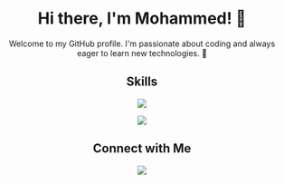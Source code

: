 <div align="center">
  <h1>Hi there, I'm Mohammed! 👋</h1>
  <p>Welcome to my GitHub profile. I'm passionate about coding and always eager to learn new technologies. 🚀</p>
</div>

<h2 align="center">Skills</h2>
<p align="center">
  <span>
    <img src="https://skillicons.dev/icons?i=css,discord,express,firebase,github,html,js,materialui,mysql,nodejs,postman,react,ts,vite,vscode&perline=5" />
  </span>
</p>

<p align="center" >
    <a href="https://www.codewars.com/users/ham-oudi">
      <img src="https://github.r2v.ch/codewars?user=ham-oudi&theme=gradient" />
    </a>
</p>

<h2 align="center">Connect with Me</h2>
<p align="center">
  <a href="https://www.linkedin.com/in/mohammed-hussein-3b425728a/"><img src="https://skillicons.dev/icons?i=linkedin"></a>
</p>
